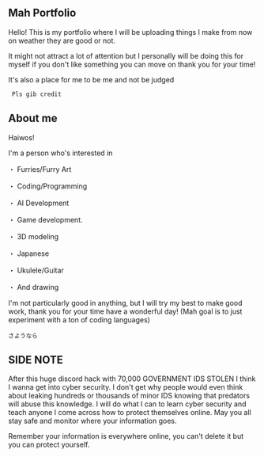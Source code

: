 ## Mah Portfolio ##

Hello! This is my portfolio where I will be uploading things I make from now on weather they are good or not.

It might not attract a lot of attention but I personally will be doing this for myself if you don't like something you can move on thank you for your time!

It's also a place for me to be me and not be judged

``` Pls gib credit```

## About me ##

Haiwos!

I'm a person who's interested in

・ Furries/Furry Art

・ Coding/Programming

・ AI Development

・ Game development.

・ 3D modeling

・ Japanese

・ Ukulele/Guitar

・ And drawing

I'm not particularly good in anything, but I will try my best to make good work, thank you for your time have a wonderful day!
(Mah goal is to just experiment with a ton of coding languages)

```さようなら```
                                
## SIDE NOTE ##

After this huge discord hack with 70,000 GOVERNMENT IDS STOLEN I think I wanna get into cyber security. I don't get why people would even think about leaking
hundreds or thousands of minor IDS knowing that predators will abuse this knowledge. I will do what I can to learn cyber security and teach anyone I come across how to
protect themselves online. May you all stay safe and monitor where your information goes.

Remember your information is everywhere online, you can't delete it but you can protect yourself.
